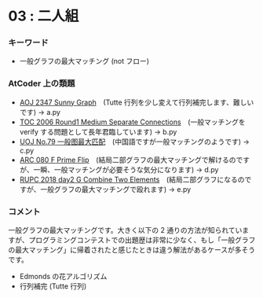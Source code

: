# 03 : 二人組

### キーワード

- 一般グラフの最大マッチング (not フロー)

### AtCoder 上の類題

- [AOJ 2347 Sunny Graph](http://judge.u-aizu.ac.jp/onlinejudge/description.jsp?id=2347)　(Tutte 行列を少し変えて行列補完します、難しいです) -> a.py
- [TOC 2006 Round1 Medium Separate Connections](https://community.topcoder.com/stat?c=problem_statement&pm=6095&rd=9917)　(一般マッチングを verify する問題として長年君臨しています) -> b.py
- [UOJ No.79 一般图最大匹配](http://uoj.ac/problem/79)　(中国語ですが一般マッチングのようです) -> c.py
- [ARC 080 F Prime Flip](https://atcoder.jp/contests/arc080/tasks/arc080_d)　(結局二部グラフの最大マッチングで解けるのですが、一瞬、一般マッチングが必要そうな気分になります) -> d.py
- [RUPC 2018 day2 G Combine Two Elements](https://onlinejudge.u-aizu.ac.jp/beta/room.html#RitsCamp18Day2/problems/G)　(結局二部グラフになるのですが、一般グラフの最大マッチングで殴れます) -> e.py

### コメント

一般グラフの最大マッチングです。大きく以下の 2 通りの方法が知られていますが、プログラミングコンテストでの出題歴は非常に少なく、もし「一般グラフの最大マッチング」に帰着されたと感じたときは違う解法があるケースが多そうです。

- Edmonds の花アルゴリズム
- 行列補完 (Tutte 行列)